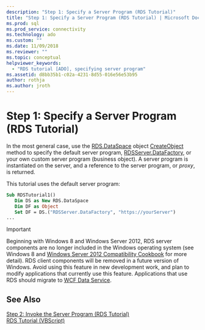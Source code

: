 ```yaml
---
description: "Step 1: Specify a Server Program (RDS Tutorial)"
title: "Step 1: Specify a Server Program (RDS Tutorial) | Microsoft Docs"
ms.prod: sql
ms.prod_service: connectivity
ms.technology: ado
ms.custom: ""
ms.date: 11/09/2018
ms.reviewer: ""
ms.topic: conceptual
helpviewer_keywords: 
  - "RDS tutorial [ADO], specifying server program"
ms.assetid: d8bb35b1-c02a-4231-8d55-016e56e53b95
author: rothja
ms.author: jroth
---
```

# Step 1: Specify a Server Program (RDS Tutorial)
In the most general case, use the [RDS.DataSpace](../../reference/rds-api/dataspace-object-rds.md) object [CreateObject](../../reference/rds-api/createobject-method-rds.md) method to specify the default server program, [RDSServer.DataFactory](../../reference/rds-api/datafactory-object-rdsserver.md), or your own custom server program (business object). A server program is instantiated on the server, and a reference to the server program, or *proxy*, is returned.  
  
 This tutorial uses the default server program:  
  
```vb
Sub RDSTutorial1()  
   Dim DS as New RDS.DataSpace  
   Dim DF as Object  
   Set DF = DS.("RDSServer.DataFactory", "https://yourServer")  
...  
```  
  
> [!IMPORTANT]
>  Beginning with Windows 8 and Windows Server 2012, RDS server components are no longer included in the Windows operating system (see Windows 8 and [Windows Server 2012 Compatibility Cookbook](https://www.microsoft.com/download/details.aspx?id=27416) for more detail). RDS client components will be removed in a future version of Windows. Avoid using this feature in new development work, and plan to modify applications that currently use this feature. Applications that use RDS should migrate to [WCF Data Service](https://go.microsoft.com/fwlink/?LinkId=199565).  
  
## See Also  
 [Step 2: Invoke the Server Program (RDS Tutorial)](./step-2-invoke-the-server-program-rds-tutorial.md)   
 [RDS Tutorial (VBScript)](./rds-tutorial-vbscript.md)